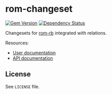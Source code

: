 [gem]: https://rubygems.org/gems/rom-changeset
[gemnasium]: https://gemnasium.com/rom-rb/rom-changeset

# rom-changeset

[![Gem Version](https://badge.fury.io/rb/rom-changeset.svg)][gem]
[![Dependency Status](https://gemnasium.com/rom-rb/rom-changeset.svg)][gemnasium]

Changesets for [rom-rb](https://github.com/rom-rb/rom) integrated with relations.

Resources:

* [User documentation](http://rom-rb.org/4.0/learn/core/changesets/)
* [API documentation](http://api.rom-rb.org/rom/)

## License

See `LICENSE` file.
